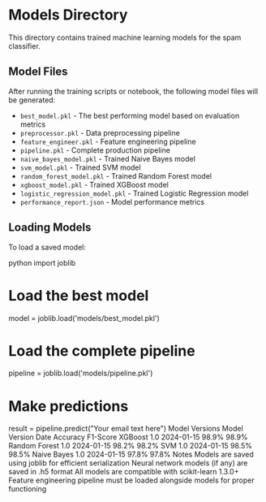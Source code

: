 # Models Directory

This directory contains trained machine learning models for the spam classifier.

## Model Files

After running the training scripts or notebook, the following model files will be generated:

- `best_model.pkl` - The best performing model based on evaluation metrics
- `preprocessor.pkl` - Data preprocessing pipeline
- `feature_engineer.pkl` - Feature engineering pipeline
- `pipeline.pkl` - Complete production pipeline
- `naive_bayes_model.pkl` - Trained Naive Bayes model
- `svm_model.pkl` - Trained SVM model
- `random_forest_model.pkl` - Trained Random Forest model
- `xgboost_model.pkl` - Trained XGBoost model
- `logistic_regression_model.pkl` - Trained Logistic Regression model
- `performance_report.json` - Model performance metrics

## Loading Models

To load a saved model:

python
import joblib

# Load the best model
model = joblib.load('models/best_model.pkl')

# Load the complete pipeline
pipeline = joblib.load('models/pipeline.pkl')

# Make predictions
result = pipeline.predict("Your email text here")
Model Versions
Model	Version	Date	Accuracy	F1-Score
XGBoost	1.0	2024-01-15	98.9%	98.9%
Random Forest	1.0	2024-01-15	98.2%	98.2%
SVM	1.0	2024-01-15	98.5%	98.5%
Naive Bayes	1.0	2024-01-15	97.8%	97.8%
Notes
Models are saved using joblib for efficient serialization
Neural network models (if any) are saved in .h5 format
All models are compatible with scikit-learn 1.3.0+
Feature engineering pipeline must be loaded alongside models for proper functioning
